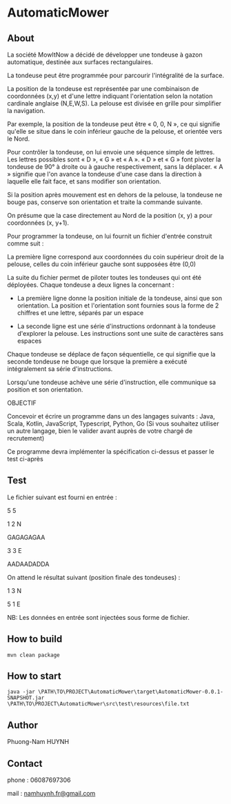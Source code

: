 # AutomaticMower
## About

La société MowItNow a décidé de développer une tondeuse à gazon automatique, destinée aux surfaces rectangulaires. 

La tondeuse peut être programmée pour parcourir l'intégralité de la surface.

La position de la tondeuse est représentée par une combinaison de coordonnées (x,y) et d'une lettre indiquant l'orientation selon la notation cardinale anglaise (N,E,W,S). La pelouse est divisée en grille pour simplifier la navigation.

Par exemple, la position de la tondeuse peut être « 0, 0, N », ce qui signifie qu'elle se situe dans le coin inférieur gauche de la pelouse, et orientée vers le Nord.

Pour contrôler la tondeuse, on lui envoie une séquence simple de lettres. Les lettres possibles sont « D », « G » et « A ». « D » et « G » font pivoter la tondeuse de 90° à droite ou à gauche respectivement, sans la déplacer. « A » signifie que l'on avance la tondeuse d'une case dans la direction à laquelle elle fait face, et sans modifier son orientation.

Si la position après mouvement est en dehors de la pelouse, la tondeuse ne bouge pas, conserve son orientation et traite la commande suivante.

On présume que la case directement au Nord de la position (x, y) a pour coordonnées (x, y+1).

Pour programmer la tondeuse, on lui fournit un fichier d'entrée construit comme suit :

La première ligne correspond aux coordonnées du coin supérieur droit de la pelouse, celles du coin inférieur gauche sont supposées être (0,0)

La suite du fichier permet de piloter toutes les tondeuses qui ont été déployées. Chaque tondeuse a deux lignes la concernant :

- La première ligne donne la position initiale de la tondeuse, ainsi que son orientation. La position et l'orientation sont fournies sous la forme de 2 chiffres et une lettre, séparés par un espace

- La seconde ligne est une série d'instructions ordonnant à la tondeuse d'explorer la pelouse. Les instructions sont une suite de caractères sans espaces

Chaque tondeuse se déplace de façon séquentielle, ce qui signifie que la seconde tondeuse ne bouge que lorsque la première a exécuté intégralement sa série d'instructions.

Lorsqu'une tondeuse achève une série d'instruction, elle communique sa position et son orientation.

OBJECTIF

Concevoir et écrire un programme dans un des langages suivants : Java, Scala, Kotlin,
JavaScript, Typescript, Python, Go (Si vous souhaitez utiliser un autre langage, bien le valider
avant auprès de votre chargé de recrutement)

Ce programme devra implémenter la spécification ci-dessus et passer le test ci-après

## Test

Le fichier suivant est fourni en entrée :

5 5

1 2 N

GAGAGAGAA

3 3 E

AADAADADDA

On attend le résultat suivant (position finale des tondeuses) : 

1 3 N

5 1 E

NB: Les données en entrée sont injectées sous forme de fichier.

## How to build
`mvn clean package`


## How to start
`java -jar \PATH\TO\PROJECT\AutomaticMower\target\AutomaticMower-0.0.1-SNAPSHOT.jar \PATH\TO\PROJECT\AutomaticMower\src\test\resources\file.txt`


## Author

Phuong-Nam HUYNH

## Contact

phone : 06087697306

mail : namhuynh.fr@gmail.com 



